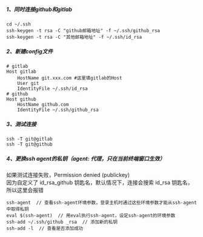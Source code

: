 ##### 1、同时连接github和gitlab
```
cd ~/.ssh
ssh-keygen -t rsa -C "github邮箱地址" -f ~/.ssh/github_rsa
ssh-keygen -t rsa -C "其他邮箱地址" -f ~/.ssh/id_rsa
```

##### 2、新建config文件
```
# gitlab
Host gitlab
    HostName git.xxx.com #这里填gitlab的Host
    User git
    IdentityFile ~/.ssh/id_rsa
# github
Host github
    HostName github.com
    IdentityFile ~/.ssh/github_rsa
```

##### 3、测试连接
```
ssh -T git@gitlab
ssh -T git@github
```

##### 4、更换ssh agent的私钥（agent: 代理，只在当前终端窗口生效）
如果测试连接失败，Permission denied (publickey)  
因为自定义了 id_rsa_github 钥匙名，默认情况下，连接会搜索 id_rsa 钥匙名，所以这里会报错
```
ssh-agent  // 查看ssh-agent环境参数，登录主机时通过这些环境参数才能从ssh-agent中取得私钥
eval $(ssh-agent)  // 用eval执行ssh-agent，设定ssh-agent的环境参数
ssh-add ~/.ssh/github _rsa  // 添加新的私钥
ssh-add -l  // 查看是否添加成功
```
